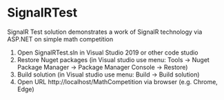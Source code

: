# SignalRTest
SignalR Test solution demonstrates a work of SignalR technology via ASP.NET on simple math competition
 
1. Open SignalRTest.sln in Visual Studio 2019 or other code studio
2. Restore Nuget packages (in Visual studio use menu: Tools -> Nuget Package Manager -> Package Manager Console -> Restore)
2. Build solution (in Visual studio use menu: Build -> Build solution)
3. Open URL http://localhost/MathCompetition via browser (e.g. Chrome, Edge) 